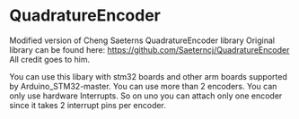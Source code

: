 # QuadratureEncoder

Modified version of Cheng Saeterns QuadratureEncoder library Original library can be found here: https://github.com/Saeterncj/QuadratureEncoder All credit goes to him.

You can use this libary with stm32 boards and other arm boards supported by Arduino_STM32-master. You can use more than 2 encoders. You can only use hardware Interrupts. So on uno you can attach only one encoder since it takes 2 interrupt pins per encoder.
